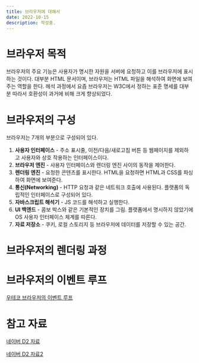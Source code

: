 ```yaml
---
title: 브라우저에 대해서
date: 2022-10-15
description: 작성중.
---
```


# 브라우저 목적

브라우저의 주요 기능은 사용자가 명시한 자원을 서버에 요청하고 이를 브라우저에 표시하는 것이다.
대부분 HTML 문서이며, 브라우저는 HTML 파일을 해석하여 화면에 보여주는 역할을 한다.
헤석 과정에서 요즘 브라우저는 W3C에서 정하는 표준 명세를 대부분 따라서 호환성이 과거에 비해 크게 향상되었다.

# 브라우저의 구성

브라우저는 7개의 부분으로 구성되어 있다.

1. **사용자 인터페이스** - 주소 표시줄, 이전/다음/새로고침 버튼 등 웹페이지를 제외하고 사용자와 상호 작용하는 인터페이스이다.
2. **브라우저 엔진** - 사용자 인터페이스와 렌더링 엔진 사이의 동작을 제어한다.
3. **렌더링 엔진** - 요청한 콘텐츠를 표시한다. HTML을 요청하면 HTML과 CSS를 파싱하여 화면에 보여준다.
4. **통신(Networking)** - HTTP 요청과 같은 네트워크 호출에 사용된다. 플랫폼의 독립적인 인터페이스로 구성되어 있다.
5. **자바스크립트 해석기** - JS 코드를 해석하고 실행한다.
6. **UI 백엔드** - 콤보 박스와 같은 기본적인 장치를 그림. 플랫폼에서 명시하지 않았기에 OS 사용자 인터페이스 체계를 따른다.
7. **자료 저장소** - 쿠키, 로컬 스토리지 등 브라우저에 데이터를 저장할 수 있는 공간.

# 브라우저의 렌더링 과정

# 브라우저의 이벤트 루프

[우테코 브라우저의 이벤트 루프](https://www.youtube.com/watch?v=YpQTeIqjC4o)

# 참고 자료

[네이버 D2 자료](https://d2.naver.com/helloworld/59361)

[네이버 D2 자료2](https://d2.naver.com/helloworld/5237120)
